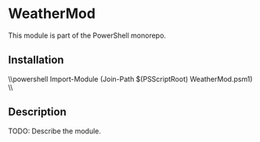# WeatherMod

This module is part of the PowerShell monorepo.

## Installation

\\\powershell
Import-Module (Join-Path $(PSScriptRoot) WeatherMod.psm1)
\\\

## Description

TODO: Describe the module.
